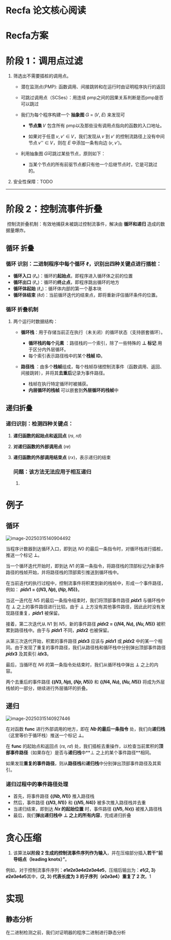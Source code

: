 # **Recfa 论文核心阅读**
# **Recfa方案**

# **阶段 1：调用点过滤**

1. 筛选出不需要插桩的调用点。

   - 潜在监测点(PMP): 函数调用、间接跳转和在运行时由证明程序执行的返回

   - 可跳过调用点（SCSes）：用连续 pmp之间的因果关系判断是否pmp是否可以跳过

   - 我们为每个程序构建一个 **抽象图** 𝐺 = (𝑉, 𝐸) 来发现可

     - **节点集** 𝑉 包含所有 pmp以及那些没有调用点指向的函数的入口地址。

     - 如果对于任意 𝑣, 𝑣' ∈ 𝑉，我们发现从 𝑣 到 𝑣' 的控制流路径上没有中间节点 𝑣'' ∈ 𝑉，则在 𝐸 中添加一条有向边 (𝑣, 𝑣')。

   - 利用抽象图 𝐺可跳过某些节点，原则如下：

     - 当某个节点的所有前驱节点都只有他一个后继节点时，它是可跳过的。


2. 安全性保障：TODO

------

# **阶段 2：控制流事件折叠**

​	控制流折叠机制：有效地捕获未被跳过控制流事件，解决由 **循环和递归** 造成的数据量爆炸。

## 循环 折叠

### **循环 识别**：二进制程序中每个循环 **ℓ**，识别出四种关键点进行插桩：

- **循环入口** (ℓₑ)：循环的**起始点**，即程序进入循环体之前的位置
- **循环出口** (ℓₓ)：循环的**终止点**，即程序跳出循环的地方
- **循环体起始** (ℓₛ)：循环体内部的第一个基本块
- **循环体结束** (ℓ𝑑)：当前循环迭代的结束点，即将重新评估循环条件的位置。

### **循环 折叠机制**

1. 两个运行时数据结构：

   - **循环栈**：用于存储当前正在执行（未关闭）的循环状态（支持嵌套循环）。
     - **循环栈的每个元素** ：路径栈的一个索引，除了一些特殊的 **⊥ 标记** 用于区分内外层循环。
     - 每个索引表示路径栈中的某个**栈帧 ID**。


   - **路径栈** ：由多个**栈帧**组成，每个栈帧存储控制流事件（函数调用、返回、间接跳转），并将其**去重后**记录为事件路径。
     - 栈帧在执行特定循环时被捕获。
     - **内层循环的栈帧** 可以嵌套到**外层循环的栈帧**中


## **递归折叠**

### **递归识别**：检测**四种关键点**：

1. **递归函数的起始点和返回点** (𝑟𝑠, 𝑟𝑑)

2. **对递归函数的外部调用点** (𝑟𝑒)

3. **递归函数的外部调用结束点** (𝑟𝑥)，表示递归的结束

   ### 问题：该方法无法应用于相互递归

   1. 

# 例子

## 循环

![image-20250315140904492](C:\Users\10567\AppData\Roaming\Typora\typora-user-images\image-20250315140904492.png)

当程序计数器到达循环入口，即到达 𝑁0 的最后一条指令时，对循环栈进行插桩，推送一个标记 **⊥**。

当一个循环迭代开始时，即到达 𝑁1 的第一条指令，将路径栈的顶部标记为新事件路径的栈帧开始，并将路径栈的顶部索引推送到循环栈中。

在当前迭代的执行过程中，控制流事件将积累到新的栈帧中，形成一个事件路径，例如： **𝑝𝑖𝑑𝑥1 = {(𝑁3, 𝑁𝑝), (𝑁𝑝, 𝑁5)}**。

当这一迭代在 𝑁5 的最后一条指令结束时，我们将顶部事件路径 **𝑝𝑖𝑑𝑥1** 与循环栈中在 **⊥** 之上的事件路径进行比较。由于 **⊥** 上方没有其他事件路径，因此此时没有发现路径重复，**𝑝𝑖𝑑𝑥1** 被保留。

接着，第二次迭代从 𝑁1 到 𝑁5，新的事件路径 **𝑝𝑖𝑑𝑥2 = {(𝑁4, 𝑁𝑢), (𝑁𝑢, 𝑁5)}** 被积累到路径栈中。由于与 **𝑝𝑖𝑑𝑥1** 不同，**𝑝𝑖𝑑𝑥2** 也被保留。

从第三次迭代开始，积累的事件路径 **𝑝𝑖𝑑𝑥3** 应该与 **𝑝𝑖𝑑𝑥1** 或 **𝑝𝑖𝑑𝑥2** 中的某一个相同。由于发现了重复的事件路径，我们从路径栈和循环栈中分别弹出顶部事件路径 **𝑝𝑖𝑑𝑥3** 及其索引 **𝑖𝑑𝑥3**。

最后，当循环在 𝑁6 的第一条指令处结束时，我们从循环栈中弹出 **⊥** 之上的内容。

两个去重后的事件路径 **{(𝑁3, 𝑁𝑝), (𝑁𝑝, 𝑁5)}** 和 **{(𝑁4, 𝑁𝑢), (𝑁𝑢, 𝑁5)}** 将成为外层栈帧的一部分，继续进行外层循环的折叠。

## 递归

![image-20250315140927446](C:\Users\10567\AppData\Roaming\Typora\typora-user-images\image-20250315140927446.png)

在对函数 **func** 进行外部调用的地方，即在 **𝑁𝑏 的最后一条指令** 处，我们向**递归栈**（这里等价于循环栈）推送一个标记 **⊥**。

在 **func** 的起始点和返回点 (𝑟𝑠, 𝑟𝑑) 处，我们插桩去重操作，以检查当前累积的**顶部事件路径**（如果存在）是否与**递归栈**中**⊥ 之上的某个事件路径**相同。

如果发现**重复的事件路径**，则从**路径栈**和**递归栈**中分别弹出顶部事件路径及其索引。

### **递归过程中的事件路径处理**

- 首先，将事件路径 **{(𝑁𝑏, 𝑁1)}** 推入路径栈
- 然后，事件路径 **{(𝑁3, 𝑁1)}** 和 **{(𝑁5, 𝑁4)}** 被多次推入路径栈并去重
- 当递归结束，即到达 **𝑁𝑥 的起始位置** 时，事件路径 **{(𝑁5, 𝑁𝑥)}** 被推入路径栈
- 最后，我们**弹出递归栈中** **⊥ 之上的所有内容**，完成递归折叠

# 贪心压缩

1. 该算法**以阶段 2 生成的控制流事件序列作为输入**，并在压缩部分插入**若干“前导结点（leading knots）”**。

​		例如，对于控制流事件序列：**𝑒1𝑒2𝑒3𝑒4𝑒2𝑒3𝑒4𝑒5**，压缩后输出为：**𝑒1⟨2, 3⟩𝑒2𝑒3𝑒4𝑒5**其中，**⟨2, 3⟩ 代表长度为 3 的子序列（𝑒2𝑒3𝑒4）重复了 2 次**。1

# 实现

## 静态分析

在二进制检测之前，我们对证明器的程序二进制进行静态分析